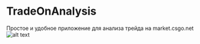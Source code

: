 # TradeOnAnalysis
Простое и удобное приложение для анализа трейда на market.csgo.net
![alt text](https://i.ibb.co/gThpRTz/Trade-Analysis.png)
